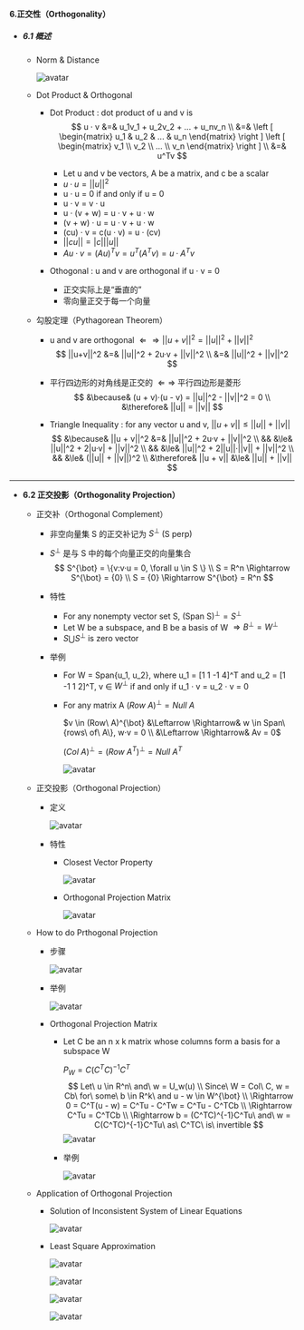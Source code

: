 #### 6.正交性（Orthogonality）

* ##### 6.1 概述 

  * Norm & Distance

    ![avatar](./images/u61_Orthogonality_Norm__Distance.png)

  * Dot Product & Orthogonal

    * Dot Product : dot product of u and v is
      $$
      u · v &=& u_1v_1 + u_2v_2 + ... + u_nv_n \\
      &=&
      \left [ \begin{matrix}
      u_1 & u_2 & ... & u_n
      \end{matrix} \right ]
      \left [ \begin{matrix}
      v_1 \\ v_2 \\ ... \\ v_n
      \end{matrix} \right ] \\
      &=& u^Tv
      $$

      * Let u and v be vectors, A be a matrix, and c be a scalar
      * $u · u = ||u||^2$
      * u · u = 0 if and only if u = 0
      * u · v = v · u
      * u · (v + w) = u · v + u · w
      * (v + w) · u = u · v + u · w
      * (cu) · v = c(u · v) = u · (cv)
      * $||cu|| = |c|||u||$
      * $Au · v = (Au)^Tv = u^T(A^Tv) = u·A^Tv$

    * Othogonal : u and v are orthogonal if u · v = 0

      * 正交实际上是“垂直的”
      * 零向量正交于每一个向量

  * 勾股定理（Pythagorean Theorem）

    * u and v are orthogonal $\Leftarrow \Rightarrow ||u+v||^2 = ||u||^2 + ||v||^2$
      $$
      ||u+v||^2 &=& ||u||^2 + 2u·v + ||v||^2 \\
      &=& ||u||^2 + ||v||^2
      $$

    * 平行四边形的对角线是正交的 $\Leftarrow \Rightarrow$ 平行四边形是菱形
      $$
      &\because& (u + v)·(u - v) = ||u||^2 - ||v||^2 = 0 \\
      &\therefore& ||u|| = ||v||
      $$

    * Triangle Inequality : for any vector u and v, $||u + v|| \le ||u|| + ||v||$
      $$
      &\because& ||u + v||^2 &=& ||u||^2 + 2u·v + ||v||^2 \\
      && &\le& ||u||^2 + 2|u·v| + ||v||^2 \\
      && &\le& ||u||^2 + 2||u||·||v|| + ||v||^2 \\
      && &\le& (||u|| + ||v||)^2 \\
      &\therefore& ||u + v|| &\le& ||u|| + ||v||
      $$

---

* **6.2 正交投影（Orthogonality Projection）**
  * 正交补（Orthogonal Complement）

    * 非空向量集 S 的正交补记为 $S^{\bot}$  (S perp)

    * $S^{\bot}$ 是与 S 中的每个向量正交的向量集合
      $$
      S^{\bot} = \{v:v·u = 0, \forall u \in S \} \\
      S = R^n \Rightarrow S^{\bot} = {0} \\
      S = {0} \Rightarrow S^{\bot} = R^n
      $$

    * 特性

      * For any nonempty vector set S, (Span S)$^{\bot} = S^{\bot}$
      * Let W be a subspace, and B be a basis of W $\Rightarrow B^{\bot} = W^{\bot}$
      * $S \bigcup S^{\bot}$ is zero vector

    * 举例

      * For W = Span{u_1, u_2}, where u_1 = [1 1 -1 4]^T and u_2 = [1 -1 1 2]^T, v ∈ $W^{\bot}$ if and only if u_1 · v = u_2 · v = 0

      * For any matrix A $(Row\ A)^{\bot} = Null\ A$

        $v \in (Row\ A)^{\bot} &\Leftarrow \Rightarrow& w \in Span\{rows\ of\ A\}, w·v = 0 \\ &\Leftarrow \Rightarrow& Av = 0$

        $(Col\ A)^{\bot} = (Row\ A^T)^{\bot} = Null\ A^T$

        ![avatar](./images/u62_Orthogonal_Complement_Properties.png)

  * 正交投影（Orthogonal Projection）

    * 定义

      ![avatar](./images/u62_Orthogonal_Projection_Definetion.png)

    * 特性

      * Closest Vector Property

        ![avatar](./images/u62_Closest_Vector_Property.png)

      * Orthogonal Projection Matrix

        ![avatar](./images/u62_Orthogonal_Projection_Matrix.png)

  * How to do Prthogonal Projection

    * 步骤

      ![avatar](./images/u62_Orthogonal_Projection_Processing.png)

    * 举例

      ![avatar](./images/u62_Processing_Example.png)

    * Orthogonal Projection Matrix

      * Let C be an n x k matrix whose columns form a basis for a subspace W

        $P_W = C(C^TC)^{-1}C^T$
        $$
        Let\ u \in R^n\ and\ w = U_w(u) \\
        Since\ W = Col\ C, w = Cb\ for\ some\ b \in R^k\ and u - w \in W^{\bot} \\
        \Rightarrow 0 = C^T(u - w) = C^Tu - C^Tw = C^Tu - C^TCb \\
        \Rightarrow C^Tu = C^TCb \\
        \Rightarrow b = (C^TC)^{-1}C^Tu\ and\ w = C(C^TC)^{-1}C^Tu\ as\ C^TC\ is\ invertible
        $$
        ![avatar](./images/u62_Processing_Matrix.png)

      * 举例

        ![avatar](./images/u62_Processing_Matrix_Example.png)

  * Application of Orthogonal Projection

    * Solution of Inconsistent System of Linear Equations

      ![avatar](./images/u62_Application_Solution.png)

    * Least Square Approximation

      ![avatar](./images/u62_Least_Square_Approximation_1.png)

      ![avatar](./images/u62_Least_Square_Approximation_2.png)

      ![avatar](./images/u62_Least_Square_Approximation_3.png)

      ![avatar](./images/u62_Least_Square_Approximation_4.png)

      

  

  

  

  



































































